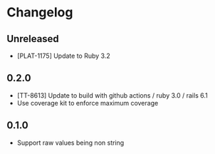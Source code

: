 # Changelog

## Unreleased

- [PLAT-1175] Update to Ruby 3.2

## 0.2.0

- [TT-8613] Update to build with github actions / ruby 3.0 / rails 6.1
- Use coverage kit to enforce maximum coverage

## 0.1.0

- Support raw values being non string
